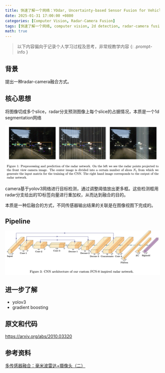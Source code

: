 ```yaml
---
title: 快速了解一个网络：YOdar, Uncertainty-based Sensor Fusion for Vehicle Detection with Camera and Radar Sensors
date: 2025-01-31 17:00:00 +0800
categories: [Computer Vision, Radar-Camera Fusion]
tags: [快速了解一个网络, computer vision, 2d detection, radar-camera fusion, yodar]
math: true
---
```


> 以下内容偏向于记录个人学习过程及思考，非常规教学内容
{: .prompt-info }

## 背景

提出一种radar-camera融合方式。

## 核心思想

将图像切成多个slice，radar分支预测图像上每个slice的占据情况，本质是一个1d segmentation网络

![yodar-radar-prediction](assets/img/yodar-radar-prediction.png)

camera基于yolov3网络进行目标检测，通过调整阈值放出更多框。这些检测框用radar分支给出的1D标签向量进行重加权，从而达到融合的目的。

本质是一种后融合的方式，不同传感器输出结果的关联是在图像视图下完成的。

## Pipeline

![yodar-radar-branch](assets/img/yodar-radar-branch.png)

## 进一步了解

- yolov3
- gradient boosting

## 原文和代码

<https://arxiv.org/abs/2010.03320>

## 参考资料

[多传感器融合：毫米波雷达+摄像头（二）](https://zhuanlan.zhihu.com/p/4326044824)
